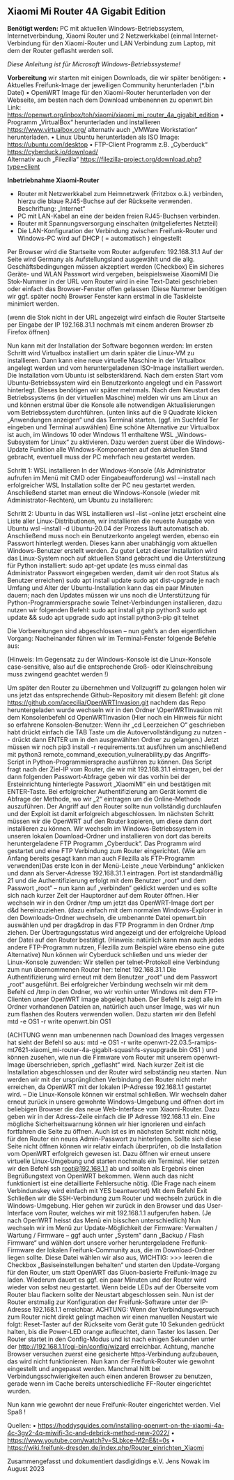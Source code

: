 
## Xiaomi Mi Router 4A Gigabit Edition

**Benötigt werden:** 
PC mit aktuellen Windows-Betriebssystem, 
Internetverbindung, Xiaomi Router und 2 Netzwerkkabel (einmal Internet-Verbindung für den Xiaomi-Router und LAN Verbindung zum Laptop, mit dem der Router geflasht werden soll. 

*Diese Anleitung ist für Microsoft Windows-Betriebssysteme!*

**Vorbereitung**
wir starten mit einigen Downloads, die wir später benötigen:
•	Aktuelles Freifunk-Image der jeweiligen Community herunterladen (*.bin Datei) 
•	OpenWRT Image für den Xiaomi-Router herunterladen von der Webseite, am besten nach dem Download umbenennen zu openwrt.bin 
Link: https://openwrt.org/inbox/toh/xiaomi/xiaomi_mi_router_4a_gigabit_edition
•	Programm „VirtualBox“ herunterladen und installieren https://www.virtualbox.org/ alternativ auch „VMWare Workstation“ herunterladen.
•	Linux Ubuntu herunterladen als ISO Image: https://ubuntu.com/desktop
•	FTP-Client Programm z.B. „Cyberduck“ https://cyberduck.io/download/  
Alternativ auch „Filezilla“ https://filezilla-project.org/download.php?type=client

**Inbetriebnahme Xiaomi-Router**

 - Router mit Netzwerkkabel zum Heimnetzwerk (Fritzbox o.ä.) verbinden,
   hierzu die blaue RJ45-Buchse auf der Rückseite verwenden.
   Beschriftung: „Internet“
 - PC mit LAN-Kabel an eine der beiden freien RJ45-Buchsen verbinden.
 - Router mit Spannungsversorgung einschalten (mitgeliefertes Netzteil)
 - Die LAN-Konfiguration der Verbindung zwischen Freifunk-Router und Windows-PC wird auf DHCP ( = automatisch ) eingestellt

Per Browser wird die Startseite vom Router aufgerufen: 192.168.31.1
Auf der Seite wird Germany als Aufstellungsland ausgewählt und die allg. Geschäftsbedingungen müssen akzeptiert werden (Checkbox)
Ein sicheres Geräte- und WLAN Passwort wird vergeben, beispielsweise XiaomiMI
Die Stok-Nummer in der URL vom Router wird in eine Text-Datei geschrieben oder einfach das Browser-Fenster offen gelassen (Diese Nummer benötigen wir ggf. später noch) Browser Fenster kann erstmal in die Taskleiste minimiert werden.

(wenn die Stok nicht in der URL angezeigt wird einfach die Router Startseite per Eingabe der IP 192.168.31.1 nochmals mit einem anderen Browser zb Firefox öffnen)


Nun kann mit der Installation der Software begonnen werden:
Im ersten Schritt wird Virtualbox installiert um darin später die Linux-VM zu installieren. Dann kann eine neue virtuelle Maschine in der Virtualbox angelegt werden und vom heruntergeladenen ISO-Image installiert werden.
Die Installation vom Ubuntu ist selbsterklärend. Nach dem ersten Start vom Ubuntu-Betriebssystem wird ein Benutzerkonto angelegt und ein Passwort hinterlegt. Dieses benötigen wir später mehrmals.
Nach dem Neustart des Betriebssystems (in der virtuellen Maschine) melden wir uns am Linux an und können erstmal über die Konsole alle notwendigen Aktualisierungen vom Betriebssystem durchführen. (unten links auf die 9 Quadrate klicken „Anwendungen anzeigen“ und das Terminal starten. (ggf. im Suchfeld Ter eingeben und Terminal auswählen)
Eine schöne Alternative zur Virtualbox ist auch, im Windows 10 oder Windows 11 enthaltene WSL „Windows-Subsystem for Linux“ zu aktivieren. Dazu werden zuerst über die Windows-Update Funktion alle Windows-Komponenten auf den aktuellen Stand gebracht, eventuell muss der PC mehrfach neu gestartet werden.

Schritt 1: WSL installieren
In der Windows-Konsole (Als Administrator aufrufen im Menü mit CMD oder Eingabeaufforderung) 
wsl --install
nach erfolgreicher WSL Installation sollte der PC neu gestartet werden. Anschließend startet man erneut die Windows-Konsole (wieder mit Administrator-Rechten), um Ubuntu zu installieren:

Schritt 2: Ubuntu in das WSL installieren
wsl –list –online
jetzt erscheint eine Liste aller Linux-Distributionen, wir installieren die neueste Ausgabe von Ubuntu
wsl –install -d Ubuntu-20.04
der Prozess läuft automatisch ab. Anschließend muss noch ein Benutzerkonto angelegt werden, ebenso ein Passwort hinterlegt werden. Dieses kann aber unabhängig vom aktuellen Windows-Benutzer erstellt werden. Zu guter Letzt dieser Installation wird das Linux-System noch auf aktuellen Stand gebracht und die Unterstützung für Python installiert:
sudo apt-get update
(es muss einmal das Administrator Passwort eingegeben werden, damit wir den root Status als Benutzer erreichen)
sudo apt install update
sudo apt dist-upgrade
je nach Umfang und Alter der Ubuntu-Installation kann das ein paar Minuten dauern; nach den Updates müssen wir uns noch die Unterstützung für Python-Programmiersprache sowie Telnet-Verbindungen installieren, dazu nutzen wir folgenden Befehl:
sudo apt install git pip python3
sudo apt update && sudo apt upgrade
sudo apt install python3-pip git telnet 

Die Vorbereitungen sind abgeschlossen – nun geht’s an den eigentlichen Vorgang:
Nacheinander führen wir im Terminal-Fenster folgende Befehle aus:

(Hinweis: Im Gegensatz zu der Windows-Konsole ist die Linux-Konsole case-sensitive, also auf die entsprechende Groß- oder Kleinschreibung muss zwingend geachtet werden !)

Um später den Router zu übernehmen und Vollzugriff zu gelangen holen wir uns jetzt das entsprechende Github-Repository mit diesem Befehl:
 	git clone https://github.com/acecilia/OpenWRTInvasion.git
nachdem das Repo heruntergeladen wurde wechseln wir in den Ordner \OpenWRTInvasion mit dem Konsolenbefehl 
cd OpenWRTInvasion
(Hier noch ein Hinweis für nicht so erfahrene Konsolen-Benutzer: Wenn ihr „cd Leerzeichen O“ geschrieben habt drückt einfach die TAB Taste um die Autovervollständigung zu nutzen -- drückt dann ENTER um in den ausgewählten Ordner zu gelangen.)
Jetzt müssen wir noch
pip3 install -r requirements.txt
ausführen um anschließend mit
python3 remote_command_execution_vulnerability.py
das Angriffs-Script in Python-Programmiersprache ausführen zu können. Das Script fragt nach der Ziel-IP vom Router, die wir mit 192.168.31.1 eintragen, bei der dann folgenden Passwort-Abfrage geben wir das vorhin bei der Ersteinrichtung hinterlegte Passwort „XiaomiMI“ ein und bestätigen mit ENTER-Taste. Bei erfolgreicher Authentifizierung am Gerät kommt die Abfrage der Methode, wo wir „2“ eintragen um die Online-Methode auszuführen. Der Angriff auf den Router sollte nun vollständig durchlaufen und der Exploit ist damit erfolgreich abgeschlossen.
Im nächsten Schritt müssen wir die OpenWRT auf den Router kopieren, um diese dann dort installieren zu können. Wir wechseln im Windows-Betriebssystem in unseren lokalen Download-Ordner und installieren von dort das bereits heruntergeladene FTP Programm „Cyberduck“. Das Programm wird gestartet und eine FTP Verbindung zum Router eingerichtet. (Wie am Anfang bereits gesagt kann man auch Filezilla als FTP-Programm verwenden)Das erste Icon in der Menü-Leiste „neue Verbindung“ anklicken und dann als Server-Adresse 192.168.31.1 eintragen. Port ist standardmäßig 21 und die Authentifizierung erfolgt mit dem Benutzer „root“ und dem Passwort „root“ – nun kann auf „verbinden“ geklickt werden und es sollte sich nach kurzer Zeit der Hauptordner auf dem Router öffnen. Hier wechseln wir in den Ordner /tmp  um jetzt das OpenWRT-Image dort per d&d hereinzuziehen. (dazu einfach mit dem normalen Windows-Explorer in den Downloads-Ordner wechseln, die umbenannte Datei openwrt.bin auswählen und per drag&drop in das FTP Programm in den Ordner /tmp ziehen. Der Übertragungsstatus wird angezeigt und der erfolgreiche Upload der Datei auf den Router bestätigt. (Hinweis: natürlich kann man auch jedes andere FTP-Programm nutzen, Filezilla zum Beispiel wäre ebenso eine gute Alternative) Nun können wir Cyberduck schließen und uns wieder der Linux-Konsole zuwenden:
Wir stellen per telnet-Protokoll eine Verbindung zum nun übernommenen Router her:
telnet 192.168.31.1
Die Authentifizierung wird erneut mit dem Benutzer „root“ und dem Passwort „root“ ausgeführt. Bei erfolgreicher Verbindung wechseln wir mit dem Befehl
cd /tmp
in den Ordner, wo wir vorhin unter Windows mit dem FTP-Clienten unser OpenWRT image abgelegt haben. Der Befehl
ls
zeigt alle im Ordner vorhandenen Dateien an, natürlich auch unser Image, was wir nun zum flashen des Routers verwenden wollen. Dazu starten wir den Befehl
mtd -e OS1 -r write openwrt.bin OS1

(ACHTUNG wenn man umbenennen nach Download des Images vergessen hat sieht der Befehl so aus: mtd -e OS1 -r write openwrt-22.03.5-ramips-mt7621-xiaomi_mi-router-4a-gigabit-squashfs-sysupgrade.bin OS1   )
und können zusehen, wie nun die Firmware vom Router mit unserem openwrt-Image überschrieben, sprich „geflasht“ wird. Nach kurzer Zeit ist die Installation abgeschlossen und der Router wird selbständig neu starten. Nun werden wir mit der ursprünglichen Verbindung den Router nicht mehr erreichen, da OpenWRT mit der lokalen IP-Adresse 192.168.1.1 gestartet wird.  – Die Linux-Konsole können wir erstmal schließen.
Wir wechseln daher erneut zurück in unsere gewohnte Windows-Umgebung und öffnen dort im beliebigen Browser die das neue Web-Interface vom Xiaomi-Router. Dazu geben wir in der Adress-Zeile einfach die IP Adresse 192.168.1.1 ein. Eine mögliche Sicherheitswarnung können wir hier ignorieren und einfach fortfahren die Seite zu öffnen. Auch ist es im nächsten Schritt nicht nötig, für den Router ein neues Admin-Passwort zu hinterlegen.
Sollte sich diese Seite nicht öffnen können wir relativ einfach überprüfen, ob die Installation vom OpenWRT erfolgreich gewesen ist. Dazu öffnen wir erneut unsere virtuelle Linux-Umgebung und starten nochmals ein Terminal. Hier setzen wir den Befehl
ssh root@192.168.1.1 
ab und sollten als Ergebnis einen Begrüßungstext von OpenWRT bekommen. Wenn auch das nicht funktioniert ist eine detaillierte Fehlersuche nötig. (Die Frage nach einem Verbindunskey wird einfach mit YES beantwortet) Mit dem Befehl
Exit
Schließen wir die SSH-Verbindung zum Router und wechseln zurück in die Windows-Umgebung. Hier gehen wir zurück in den Browser und das User-Interface vom Router, welches wir mit 192.168.1.1 aufgerufen haben.  (Je nach OpenWRT heisst das Menü ein bisschen unterschiedlich)
Nun wechseln wir im Menü zur Update-Möglichkeit der Firmware: Verwalten / Wartung / Firmware – ggf auch unter „System“ dann „Backup / Flash Firmware“ und wählen dort unsere vorher heruntergeladene Freifunk-Firmware der lokalen Freifunk-Community aus, die im Download-Ordner liegen sollte. Diese Datei wählen wir also aus, WICHTIG: >>> leeren die Checkbox „Basiseinstellungen behalten“ und starten den Update-Vorgang für den Router, um statt OpenWRT das Gluon-basierte Freifunk-Image zu laden. Wiederum dauert es ggf. ein paar Minuten und der Router wird wieder von selbst neu gestartet.  Wenn beide LEDs auf der Oberseite vom Router blau flackern sollte der Neustart abgeschlossen sein. 
Nun ist der Router erstmalig zur Konfiguration der Freifunk-Software unter der IP-Adresse 192.168.1.1 erreichbar. ACHTUNG: Wenn der Verbindungsversuch zum Router nicht direkt gelingt machen wir einen manuellen Neustart wie folgt:
Reset-Taster auf der Rückseite vom Gerät gute 10 Sekunden gedrückt halten, bis die Power-LED orange aufleuchtet, dann Taster los lassen. Der Router startet in den Config-Modus und ist nach einigen Sekunden unter der http://192.168.1.1/cgi-bin/config/wizard   erreichbar. 
Achtung, manche Browser versuchen zuerst eine gesicherte https-Verbindung aufzubauen, das wird nicht funktionieren.  Nun kann der Freifunk-Router wie gewohnt eingestellt und angepasst werden.  Manchmal hilft bei Verbindungsschwierigkeiten auch einen anderen Browser zu benutzen, gerade wenn im Cache bereits unterschiedliche FF-Router eingerichtet wurden.

Nun kann wie gewohnt der neue Freifunk-Router eingerichtet werden. Viel Spaß !



Quellen:
•	https://hoddysguides.com/installing-openwrt-on-the-xiaomi-4a-4c-3gv2-4q-miwifi-3c-and-debrick-method-new-2022/
•	https://www.youtube.com/watch?v=SLbkce-M2nE&t=0s
•	https://wiki.freifunk-dresden.de/index.php/Router_einrichten_Xiaomi

Zusammengefasst und dokumentiert dasdigidings e.V. Jens Nowak im August 2023

